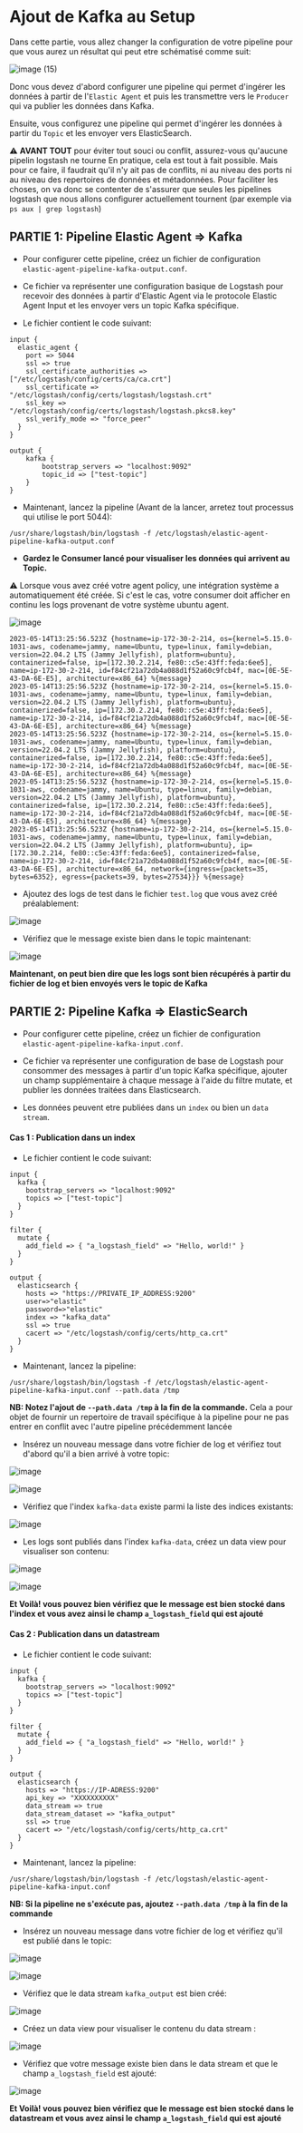 # Ajout de Kafka au Setup 

Dans cette partie, vous allez changer la configuration de votre pipeline pour que vous aurez un résultat qui peut etre schématisé comme suit: 

![image (15)](https://github.com/kplr-training/Elastic-Ingest/assets/123748177/1bc03880-aa41-4c1c-a582-8ba3eb475ea6)

Donc vous devez d'abord configurer une pipeline qui permet d'ingérer les données à partir de l'`Elastic Agent` et puis les transmettre vers le `Producer` qui va publier les données dans Kafka.

Ensuite, vous configurez une pipeline qui permet d'ingérer les données à partir du `Topic` et les envoyer vers ElasticSearch.

:warning: **AVANT TOUT** pour éviter tout souci ou conflit, assurez-vous qu'aucune pipelin logstash ne tourne
En pratique, cela est tout à fait possible. Mais pour ce faire, il faudrait qu'il n'y ait pas de conflits, ni au niveau des ports ni au niveau des repertoires de données et métadonnées. Pour faciliter les choses, on va donc se contenter de s'assurer que seules les pipelines logstash que nous allons configurer actuellement tournent (par exemple via `ps aux | grep logstash`)

## PARTIE 1: Pipeline Elastic Agent => Kafka

- Pour configurer cette pipeline, créez un fichier de configuration `elastic-agent-pipeline-kafka-output.conf`.
- Ce fichier va représenter une configuration basique de Logstash pour recevoir des données à partir d'Elastic Agent via le protocole Elastic Agent Input et les envoyer vers un topic Kafka spécifique. 

- Le fichier contient le code suivant:
```
input {
  elastic_agent {
    port => 5044
    ssl => true
    ssl_certificate_authorities => ["/etc/logstash/config/certs/ca/ca.crt"]
    ssl_certificate => "/etc/logstash/config/certs/logstash/logstash.crt"
    ssl_key => "/etc/logstash/config/certs/logstash/logstash.pkcs8.key"
    ssl_verify_mode => "force_peer"
  }
}

output {
    kafka {
        bootstrap_servers => "localhost:9092"
        topic_id => ["test-topic"]
    }
}
```
- Maintenant, lancez la pipeline (Avant de la lancer, arretez tout processus qui utilise le port 5044):

```
/usr/share/logstash/bin/logstash -f /etc/logstash/elastic-agent-pipeline-kafka-output.conf
```
- **Gardez le Consumer lancé pour visualiser les données qui arrivent au Topic.**

⚠️ Lorsque vous avez créé votre agent policy, une intégration système a automatiquement été créée. 
Si c'est le cas, votre consumer doit afficher en continu les logs provenant de votre système ubuntu agent.

![image](https://github.com/kplr-training/Elastic-Ingest/assets/123651815/3918a15f-0a36-4047-b067-0d65e354070b)

````
2023-05-14T13:25:56.523Z {hostname=ip-172-30-2-214, os={kernel=5.15.0-1031-aws, codename=jammy, name=Ubuntu, type=linux, family=debian, version=22.04.2 LTS (Jammy Jellyfish), platform=ubuntu}, containerized=false, ip=[172.30.2.214, fe80::c5e:43ff:feda:6ee5], name=ip-172-30-2-214, id=f84cf21a72db4a088d1f52a60c9fcb4f, mac=[0E-5E-43-DA-6E-E5], architecture=x86_64} %{message}
2023-05-14T13:25:56.523Z {hostname=ip-172-30-2-214, os={kernel=5.15.0-1031-aws, codename=jammy, name=Ubuntu, type=linux, family=debian, version=22.04.2 LTS (Jammy Jellyfish), platform=ubuntu}, containerized=false, ip=[172.30.2.214, fe80::c5e:43ff:feda:6ee5], name=ip-172-30-2-214, id=f84cf21a72db4a088d1f52a60c9fcb4f, mac=[0E-5E-43-DA-6E-E5], architecture=x86_64} %{message}
2023-05-14T13:25:56.523Z {hostname=ip-172-30-2-214, os={kernel=5.15.0-1031-aws, codename=jammy, name=Ubuntu, type=linux, family=debian, version=22.04.2 LTS (Jammy Jellyfish), platform=ubuntu}, containerized=false, ip=[172.30.2.214, fe80::c5e:43ff:feda:6ee5], name=ip-172-30-2-214, id=f84cf21a72db4a088d1f52a60c9fcb4f, mac=[0E-5E-43-DA-6E-E5], architecture=x86_64} %{message}
2023-05-14T13:25:56.523Z {hostname=ip-172-30-2-214, os={kernel=5.15.0-1031-aws, codename=jammy, name=Ubuntu, type=linux, family=debian, version=22.04.2 LTS (Jammy Jellyfish), platform=ubuntu}, containerized=false, ip=[172.30.2.214, fe80::c5e:43ff:feda:6ee5], name=ip-172-30-2-214, id=f84cf21a72db4a088d1f52a60c9fcb4f, mac=[0E-5E-43-DA-6E-E5], architecture=x86_64} %{message}
2023-05-14T13:25:56.523Z {hostname=ip-172-30-2-214, os={kernel=5.15.0-1031-aws, codename=jammy, name=Ubuntu, type=linux, family=debian, version=22.04.2 LTS (Jammy Jellyfish), platform=ubuntu}, ip=[172.30.2.214, fe80::c5e:43ff:feda:6ee5], containerized=false, name=ip-172-30-2-214, id=f84cf21a72db4a088d1f52a60c9fcb4f, mac=[0E-5E-43-DA-6E-E5], architecture=x86_64, network={ingress={packets=35, bytes=6352}, egress={packets=39, bytes=27534}}} %{message}
````

- Ajoutez des logs de test dans le fichier `test.log` que vous avez créé préalablement:

![image](https://github.com/kplr-training/Elastic-Ingest/assets/123748177/07cd4fdb-7cb7-41ac-bd4a-046e03b788d8)

- Vérifiez que le message existe bien dans le topic maintenant:

![image](https://github.com/kplr-training/Elastic-Ingest/assets/123748177/ea8ba260-a295-4c65-b313-97e38932a122)

**Maintenant, on peut bien dire que les logs sont bien récupérés à partir du fichier de log et bien envoyés vers le topic de Kafka**

## PARTIE 2: Pipeline  Kafka => ElasticSearch

- Pour configurer cette pipeline, créez un fichier de configuration `elastic-agent-pipeline-kafka-input.conf`.

- Ce fichier va représenter une configuration de base de Logstash pour consommer des messages à partir d'un topic Kafka spécifique, ajouter un champ supplémentaire à chaque message à l'aide du filtre mutate, et publier les données traitées dans Elasticsearch. 

- Les données peuvent etre publiées dans un `index` ou bien un `data stream`.

#### Cas 1 : Publication dans un index

- Le fichier contient le code suivant:
```
input {
  kafka {
    bootstrap_servers => "localhost:9092"
    topics => ["test-topic"]
  }
}

filter {
  mutate {
    add_field => { "a_logstash_field" => "Hello, world!" }
  }
}

output {
  elasticsearch {
    hosts => "https://PRIVATE_IP_ADDRESS:9200"
    user=>"elastic"
    password=>"elastic"
    index => "kafka_data"
    ssl => true
    cacert => "/etc/logstash/config/certs/http_ca.crt"
  }
}
```
- Maintenant, lancez la pipeline:

```
/usr/share/logstash/bin/logstash -f /etc/logstash/elastic-agent-pipeline-kafka-input.conf --path.data /tmp
```

**NB: Notez l'ajout de `--path.data /tmp` à la fin de la commande.**
Cela a pour objet de fournir un repertoire de travail spécifique à la pipeline pour ne pas entrer en conflit avec l'autre pipeline précédemment lancée

- Insérez un nouveau message dans votre fichier de log et vérifiez tout d'abord qu'il a bien arrivé à votre topic:

![image](https://github.com/kplr-training/Elastic-Ingest/assets/123748177/f9b4fa3b-3192-483a-8efc-7fd30af0a2ad)

![image](https://github.com/kplr-training/Elastic-Ingest/assets/123748177/65cbcad7-6c45-464f-83e9-50f7e69a90fd)

- Vérifiez que l'index `kafka-data` existe parmi la liste des indices existants:

![image](https://github.com/kplr-training/Elastic-Ingest/assets/123748177/b1159824-7512-468d-998f-befb9f07ca4f)

- Les logs sont publiés dans l'index `kafka-data`, créez un data view pour visualiser son contenu:

![image](https://github.com/kplr-training/Elastic-Ingest/assets/123748177/e04cbbef-f9cf-43a9-9845-ef7fa69ec640)

![image](https://github.com/kplr-training/Elastic-Ingest/assets/123748177/9af23705-447c-4e46-8a38-101c360684ff)

**Et Voilà! vous pouvez bien vérifiez que le message est bien stocké dans l'index et vous avez ainsi le champ `a_logstash_field` qui est ajouté** 

#### Cas 2 : Publication dans un datastream

- Le fichier contient le code suivant:
```
input {
  kafka {
    bootstrap_servers => "localhost:9092"
    topics => ["test-topic"]
  }
}

filter {
  mutate {
    add_field => { "a_logstash_field" => "Hello, world!" }
  }
}

output {
  elasticsearch {
    hosts => "https://IP-ADRESS:9200"
    api_key => "XXXXXXXXXX"
    data_stream => true
    data_stream_dataset => "kafka_output"
    ssl => true
    cacert => "/etc/logstash/config/certs/http_ca.crt"
  }
}
```

- Maintenant, lancez la pipeline:

```
/usr/share/logstash/bin/logstash -f /etc/logstash/elastic-agent-pipeline-kafka-input.conf 
```

**NB: Si la pipeline ne s'exécute pas, ajoutez `--path.data /tmp` à la fin de la commande**


- Insérez un nouveau message dans votre fichier de log et vérifiez qu'il est publié dans le topic:

![image](https://github.com/kplr-training/Elastic-Ingest/assets/123748177/9ba53801-2655-45a1-a0da-c4bed29dfd59)

![image](https://github.com/kplr-training/Elastic-Ingest/assets/123748177/30a6b6ac-f5ab-4a90-a27d-e71c0808b9a2)

- Vérifiez que le data stream `kafka_output` est bien créé: 

![image](https://github.com/kplr-training/Elastic-Ingest/assets/123748177/fd1f3831-571b-455b-b462-5bac90ee359b)

- Créez un data view pour visualiser le contenu du data stream :

![image](https://github.com/kplr-training/Elastic-Ingest/assets/123748177/38c93420-6d34-4f59-86d1-cd12709dab52)

- Vérifiez que votre message existe bien dans le data stream et que  le champ `a_logstash_field` est ajouté:

![image](https://github.com/kplr-training/Elastic-Ingest/assets/123748177/e6a74035-0816-4627-ae81-fdb2bf8d133e)

**Et Voilà! vous pouvez bien vérifiez que le message est bien stocké dans le datastream et vous avez ainsi le champ `a_logstash_field` qui est ajouté** 
